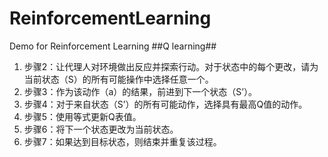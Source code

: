# ReinforcementLearning #
Demo for Reinforcement Learning
##Q learning##
<ol>
  <li步骤1：使用全零和Q值将Q表初始化为任意常量。</li>
  <li>步骤2：让代理人对环境做出反应并探索行动。对于状态中的每个更改，请为当前状态（S）的所有可能操作中选择任意一个。</li>
  <li>步骤3：作为该动作（a）的结果，前进到下一个状态（S’）。</li>
  <li>步骤4：对于来自状态（S’）的所有可能动作，选择具有最高Q值的动作。</li>
  <li>步骤5：使用等式更新Q表值。</li>
  <li>步骤6：将下一个状态更改为当前状态。</li>
  <li>步骤7：如果达到目标状态，则结束并重复该过程。</li>
</ol>








